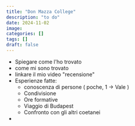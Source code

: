 ```yaml
---
title: "Don Mazza College"
description: "to do"
date: 2024-11-02
image:
categories: []
tags: []
draft: false
---
```


- Spiegare come l'ho trovato
- come mi sono trovato
- linkare il mio video "recensione"
- Esperienze fatte: 
    - conoscenza di persone ( poche, 1 -> Vale )
    - Condivisione
    - Ore formative
    - Viaggio di Budapest
    - Confronto con gli altri coetanei
- 

